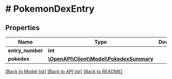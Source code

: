 # # PokemonDexEntry

## Properties

Name | Type | Description | Notes
------------ | ------------- | ------------- | -------------
**entry_number** | **int** |  |
**pokedex** | [**\OpenAPI\Client\Model\PokedexSummary**](PokedexSummary.md) |  |

[[Back to Model list]](../../README.md#models) [[Back to API list]](../../README.md#endpoints) [[Back to README]](../../README.md)
